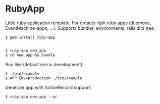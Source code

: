 RubyApp
=======

Little ruby application template. For creates light ruby apps (daemons, EventMachine-apps, ...). 
Supports bundler, environments, rails dirs tree.

    $ gem install ruby-app


    $ ruby-app new_app
    $ cd new_app && bundle
    
Run like (default env is development): 

    $ ./bin/example
    $ APP_ENV=production ./bin/example


Generate app with ActiveRecord support:

    $ ruby-app new_app --ar
    
